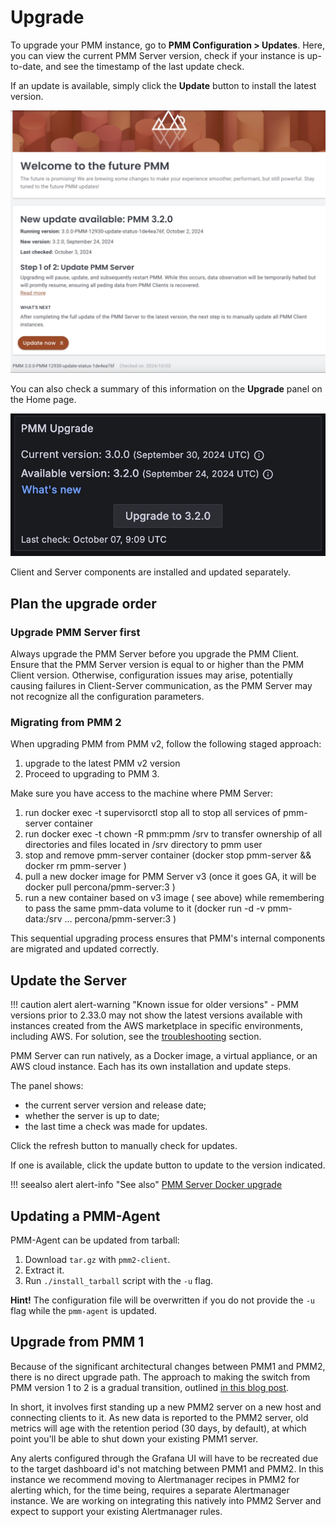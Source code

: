 # Upgrade

To upgrade your PMM instance, go to **PMM Configuration > Updates**. Here, you can view the current PMM Server version, check if your instance is up-to-date, and see the timestamp of the last update check.

If an update is available, simply click the **Update** button to install the latest version.

![Update page](../Update_page.png)

You can also check a summary of this information on the **Upgrade** panel on the Home page.  

![!image](../_images/PMM_Home_Dashboard_Panels_Upgrade.jpg)

Client and Server components are installed and updated separately.


## Plan the upgrade order

### Upgrade PMM Server first

Always upgrade the PMM Server before you upgrade the PMM Client.
Ensure that the PMM Server version is equal to or higher than the PMM Client version. Otherwise, configuration issues may arise, potentially causing failures in Client-Server communication, as the PMM Server may not recognize all the configuration parameters.

### Migrating from PMM 2

When upgrading PMM from PMM v2, follow the following staged approach: 
1. upgrade to the latest PMM v2 version
2. Proceed to upgrading to PMM 3. 

Make sure you have access to the machine where PMM Server: 
1. run docker exec -t <pmm-server> supervisorctl stop all to stop all services of pmm-server container
2. run docker exec -t <pmm-server> chown -R pmm:pmm /srv to transfer ownership of all directories and files located in /srv directory to pmm user
3. stop and remove pmm-server container (docker stop pmm-server && docker rm pmm-server )
4. pull a new docker image for PMM Server v3 (once it goes GA, it will be docker pull percona/pmm-server:3 )
5. run a new container based on v3 image ( see above) while remembering to pass the same pmm-data volume to it (docker run -d -v pmm-data:/srv ... percona/pmm-server:3 )



This sequential upgrading process ensures that PMM's internal components are migrated and updated correctly.

## Update the Server

!!! caution alert alert-warning "Known issue for older versions"
    - PMM versions prior to 2.33.0 may not show the latest versions available with instances created from the AWS marketplace in specific environments, including AWS. For solution, see the [troubleshooting](../how-to/troubleshoot.md#pmm-server-not-showing-latest-versions-available-with-the-instances-created-from-aws) section.


PMM Server can run natively, as a Docker image, a virtual appliance, or an AWS cloud instance. Each has its own installation and update steps.



The panel shows:

- the current server version and release date;
- whether the server is up to date;
- the last time a check was made for updates.

Click the refresh button to manually check for updates.

If one is available, click the update button to update to the version indicated.

!!! seealso alert alert-info "See also"
    [PMM Server Docker upgrade](../setting-up/server/docker.md#upgrade)

## Updating a PMM-Agent

PMM-Agent can be updated from tarball:

 1. Download `tar.gz` with `pmm2-client`.
 2. Extract it.
 3. Run `./install_tarball` script with the `-u` flag.

**Hint!** The configuration file will be overwritten if you do not provide the `-u` flag while the `pmm-agent` is updated.

## Upgrade from PMM 1

Because of the significant architectural changes between PMM1 and PMM2, there is no direct upgrade path. The approach to making the switch from PMM version 1 to 2 is a gradual transition, outlined [in this blog post](https://www.percona.com/blog/2019/11/27/running-pmm1-and-pmm2-clients-on-the-same-host/).

In short, it involves first standing up a new PMM2 server on a new host and connecting clients to it. As new data is reported to the PMM2 server, old metrics will age with the retention period (30 days, by default), at which point you'll be able to shut down your existing PMM1 server.

Any alerts configured through the Grafana UI will have to be recreated due to the target dashboard id's not matching between PMM1 and PMM2.  In this instance we recommend moving to Alertmanager recipes in PMM2 for alerting which, for the time being, requires a separate Alertmanager instance. We are working on integrating this natively into PMM2 Server and expect to support your existing Alertmanager rules.
